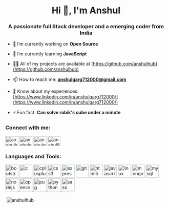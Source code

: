 <h1 align="center">Hi 👋, I'm Anshul</h1>
<h3 align="center">A passionate full Stack developer and a emerging coder from India</h3>

- 🔭 I’m currently working on **Open Source**

- 🌱 I’m currently learning **JavaScript**

- 👨‍💻 All of my projects are available at [https://github.com/anshulhub](https://github.com/anshulhub)

- 📫 How to reach me: **anshulgarg712000@gmail.com**

- 📄 Know about my experiences: [https://www.linkedin.com/in/anshulgarg712000/](https://www.linkedin.com/in/anshulgarg712000/)

- ⚡ Fun fact: **Can solve rubik's cube under a minute**

<h3 align="left">Connect with me:</h3>
<p align="left">
<a href="https://github.com/anshulhub" target="blank"><img align="center" src="https://cdn.jsdelivr.net/npm/simple-icons@3.0.1/icons/github.svg" alt="anshulhub" height="30" width="40" /></a>
<a href="https://linkedin.com/in/anshulgarg712000" target="blank"><img align="center" src="https://cdn.jsdelivr.net/npm/simple-icons@3.0.1/icons/linkedin.svg" alt="anshulgarg712000" height="30" width="40" /></a>
<a href="https://fb.com/anshulgarg712000" target="blank"><img align="center" src="https://cdn.jsdelivr.net/npm/simple-icons@3.0.1/icons/facebook.svg" alt="anshulgarg712000" height="30" width="40" /></a>
<a href="https://instagram.com/anshul895" target="blank"><img align="center" src="https://cdn.jsdelivr.net/npm/simple-icons@3.0.1/icons/instagram.svg" alt="anshul895" height="30" width="40" /></a>
</p>

<h3 align="left">Languages and Tools:</h3>
<p align="left"> <a href="https://getbootstrap.com" target="_blank"> <img src="https://devicons.github.io/devicon/devicon.git/icons/bootstrap/bootstrap-plain.svg" alt="bootstrap" width="40" height="40"/> </a> <a href="https://www.cprogramming.com/" target="_blank"> <img src="https://devicons.github.io/devicon/devicon.git/icons/c/c-original.svg" alt="c" width="40" height="40"/> </a> <a href="https://www.w3schools.com/cpp/" target="_blank"> <img src="https://devicons.github.io/devicon/devicon.git/icons/cplusplus/cplusplus-original.svg" alt="cplusplus" width="40" height="40"/> </a> <a href="https://www.w3schools.com/css/" target="_blank"> <img src="https://devicons.github.io/devicon/devicon.git/icons/css3/css3-original-wordmark.svg" alt="css3" width="40" height="40"/> </a> <a href="https://expressjs.com" target="_blank"> <img src="https://devicons.github.io/devicon/devicon.git/icons/express/express-original-wordmark.svg" alt="express" width="40" height="40"/> </a> <a href="https://git-scm.com/" target="_blank"> <img src="https://www.vectorlogo.zone/logos/git-scm/git-scm-icon.svg" alt="git" width="40" height="40"/> </a> <a href="https://www.w3.org/html/" target="_blank"> <img src="https://devicons.github.io/devicon/devicon.git/icons/html5/html5-original-wordmark.svg" alt="html5" width="40" height="40"/> </a> <a href="https://developer.mozilla.org/en-US/docs/Web/JavaScript" target="_blank"> <img src="https://devicons.github.io/devicon/devicon.git/icons/javascript/javascript-original.svg" alt="javascript" width="40" height="40"/> </a> <a href="https://www.linux.org/" target="_blank"> <img src="https://devicons.github.io/devicon/devicon.git/icons/linux/linux-original.svg" alt="linux" width="40" height="40"/> </a> <a href="https://www.mongodb.com/" target="_blank"> <img src="https://devicons.github.io/devicon/devicon.git/icons/mongodb/mongodb-original-wordmark.svg" alt="mongodb" width="40" height="40"/> </a> <a href="https://www.mysql.com/" target="_blank"> <img src="https://devicons.github.io/devicon/devicon.git/icons/mysql/mysql-original-wordmark.svg" alt="mysql" width="40" height="40"/> </a> <a href="https://nodejs.org" target="_blank"> <img src="https://devicons.github.io/devicon/devicon.git/icons/nodejs/nodejs-original-wordmark.svg" alt="nodejs" width="40" height="40"/> </a> <a href="https://opencv.org/" target="_blank"> <img src="https://www.vectorlogo.zone/logos/opencv/opencv-icon.svg" alt="opencv" width="40" height="40"/> </a> <a href="https://pugjs.org" target="_blank"> <img src="https://cdn.worldvectorlogo.com/logos/pug.svg" alt="pug" width="40" height="40"/> </a> <a href="https://www.python.org" target="_blank"> <img src="https://devicons.github.io/devicon/devicon.git/icons/python/python-original.svg" alt="python" width="40" height="40"/> </a> <a href="https://sass-lang.com" target="_blank"> <img src="https://devicons.github.io/devicon/devicon.git/icons/sass/sass-original.svg" alt="sass" width="40" height="40"/> </a> </p>

<p>&nbsp;<img align="center" src="https://github-readme-stats.vercel.app/api?username=anshulhub&show_icons=true&locale=en" alt="anshulhub" /></p>
